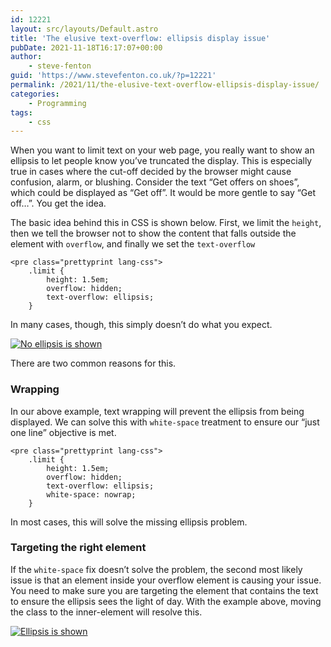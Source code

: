 ```yaml
---
id: 12221
layout: src/layouts/Default.astro
title: 'The elusive text-overflow: ellipsis display issue'
pubDate: 2021-11-18T16:17:07+00:00
author:
    - steve-fenton
guid: 'https://www.stevefenton.co.uk/?p=12221'
permalink: /2021/11/the-elusive-text-overflow-ellipsis-display-issue/
categories:
    - Programming
tags:
    - css
---
```


When you want to limit text on your web page, you really want to show an ellipsis to let people know you’ve truncated the display. This is especially true in cases where the cut-off decided by the browser might cause confusion, alarm, or blushing. Consider the text “Get offers on shoes”, which could be displayed as “Get off”. It would be more gentle to say “Get off…”. You get the idea.

The basic idea behind this in CSS is shown below. First, we limit the `height`, then we tell the browser not to show the content that falls outside the element with `overflow`, and finally we set the `text-overflow`

```
<pre class="prettyprint lang-css">
    .limit {
        height: 1.5em;
        overflow: hidden;
        text-overflow: ellipsis;
    }
```

In many cases, though, this simply doesn’t do what you expect.

[![No ellipsis is shown](https://www.stevefenton.co.uk/wp-content/uploads/2021/11/no-ellipsis.jpg)](https://www.stevefenton.co.uk/2021/11/the-elusive-text-overflow-ellipsis-display-issue/no-ellipsis/)

There are two common reasons for this.

### Wrapping

In our above example, text wrapping will prevent the ellipsis from being displayed. We can solve this with `white-space` treatment to ensure our “just one line” objective is met.

```
<pre class="prettyprint lang-css">
    .limit {
        height: 1.5em;
        overflow: hidden;
        text-overflow: ellipsis;
        white-space: nowrap;
    }
```

In most cases, this will solve the missing ellipsis problem.

### Targeting the right element

If the `white-space` fix doesn’t solve the problem, the second most likely issue is that an element inside your overflow element is causing your issue. You need to make sure you are targeting the element that contains the text to ensure the ellipsis sees the light of day. With the example above, moving the class to the inner-element will resolve this.

[![Ellipsis is shown](https://www.stevefenton.co.uk/wp-content/uploads/2021/11/with-ellipsis.jpg)](https://www.stevefenton.co.uk/2021/11/the-elusive-text-overflow-ellipsis-display-issue/with-ellipsis/)